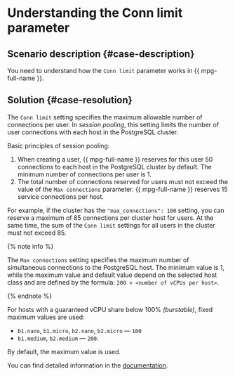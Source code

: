 # Understanding the Conn limit parameter



## Scenario description {#case-description}

You need to understand how the `Conn limit` parameter works in {{ mpg-full-name }}.

## Solution {#case-resolution}

The `Conn limit` setting specifies the maximum allowable number of connections per user. In *session pooling*, this setting limits the number of user connections with each host in the PostgreSQL cluster.

Basic principles of session pooling:
1. When creating a user, {{ mpg-full-name }} reserves for this user 50 connections to each host in the PostgreSQL cluster by default. The minimum number of connections per user is 1.
2. The total number of connections reserved for users must not exceed the value of the `Max connections` parameter. {{ mpg-full-name }} reserves 15 service connections per host.

For example, if the cluster has the `"max_connections": 100` setting, you can reserve a maximum of 85 connections per cluster host for users. At the same time, the sum of the `Conn limit` settings for all users in the cluster must not exceed 85.

{% note info %}

The `Max connections` setting specifies the maximum number of simultaneous connections to the PostgreSQL host. The minimum value is 1, while the maximum value and default value depend on the selected host class and are defined by the formula:
`200 × <number of vCPUs per host>`.

{% endnote %}

For hosts with a guaranteed vCPU share below 100% *(burstable)*, fixed maximum values are used:
- `b1.nano`, `b1.micro`, `b2.nano`, `b2.micro` — `100`
- `b1.medium`, `b2.medium` — `200`.

By default, the maximum value is used.

You can find detailed information in the [documentation](https://cloud.yandex.ru/docs/managed-postgresql/concepts/settings-list).